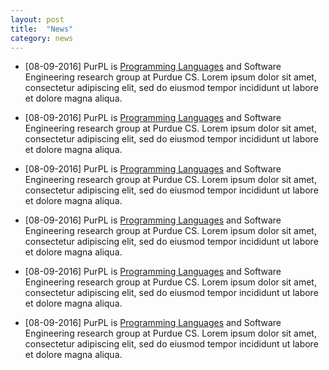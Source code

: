 ```yaml
---
layout: post
title:  "News"
category: news
---
```


+ [08-09-2016] PurPL is [Programming Languages](#people) and Software
  Engineering research group at Purdue CS. Lorem ipsum dolor sit amet,
  consectetur adipiscing elit, sed do eiusmod tempor incididunt ut
  labore et dolore magna aliqua.

+ [08-09-2016] PurPL is [Programming Languages](#people) and Software
  Engineering research group at Purdue CS. Lorem ipsum dolor sit amet,
  consectetur adipiscing elit, sed do eiusmod tempor incididunt ut
  labore et dolore magna aliqua.

+ [08-09-2016] PurPL is [Programming Languages](#people) and Software
  Engineering research group at Purdue CS. Lorem ipsum dolor sit amet,
  consectetur adipiscing elit, sed do eiusmod tempor incididunt ut
  labore et dolore magna aliqua.

+ [08-09-2016] PurPL is [Programming Languages](#people) and Software
  Engineering research group at Purdue CS. Lorem ipsum dolor sit amet,
  consectetur adipiscing elit, sed do eiusmod tempor incididunt ut
  labore et dolore magna aliqua.

+ [08-09-2016] PurPL is [Programming Languages](#people) and Software
  Engineering research group at Purdue CS. Lorem ipsum dolor sit amet,
  consectetur adipiscing elit, sed do eiusmod tempor incididunt ut
  labore et dolore magna aliqua.

+ [08-09-2016] PurPL is [Programming Languages](#people) and Software
  Engineering research group at Purdue CS. Lorem ipsum dolor sit amet,
  consectetur adipiscing elit, sed do eiusmod tempor incididunt ut
  labore et dolore magna aliqua.
